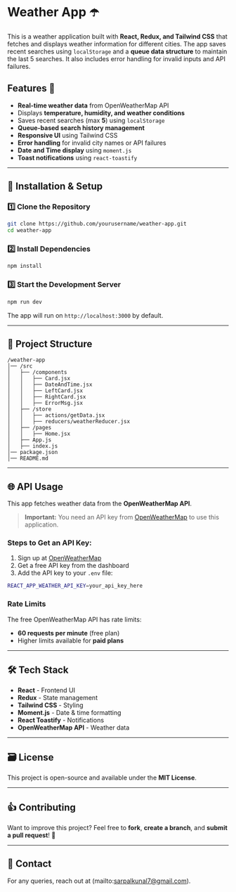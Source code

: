 # Weather App ☂️

This is a weather application built with **React, Redux, and Tailwind CSS** that fetches and displays weather information for different cities. The app saves recent searches using `localStorage` and a **queue data structure** to maintain the last 5 searches. It also includes error handling for invalid inputs and API failures.

## Features 🚀
- **Real-time weather data** from OpenWeatherMap API
- Displays **temperature, humidity, and weather conditions**
- Saves recent searches (max **5**) using `localStorage`
- **Queue-based search history management**
- **Responsive UI** using Tailwind CSS
- **Error handling** for invalid city names or API failures
- **Date and Time display** using `moment.js`
- **Toast notifications** using `react-toastify`

---

## 📌 Installation & Setup

### 1️⃣ Clone the Repository
```sh
git clone https://github.com/yourusername/weather-app.git
cd weather-app
```

### 2️⃣ Install Dependencies
```sh
npm install
```

### 3️⃣ Start the Development Server
```sh
npm run dev
```

The app will run on `http://localhost:3000` by default.

---

## 🏢 Project Structure
```
/weather-app
│── /src
│   ├── /components
│   │   ├── Card.jsx
│   │   ├── DateAndTime.jsx
│   │   ├── LeftCard.jsx
│   │   ├── RightCard.jsx
│   │   ├── ErrorMsg.jsx
│   ├── /store
│   │   ├── actions/getData.jsx
│   │   ├── reducers/weatherReducer.jsx
│   ├── /pages
│   │   ├── Home.jsx
│   ├── App.js
│   ├── index.js
│── package.json
│── README.md
```

---

## 🌐 API Usage
This app fetches weather data from the **OpenWeatherMap API**.

> **Important:** You need an API key from [OpenWeatherMap](https://openweathermap.org/) to use this application.

### Steps to Get an API Key:
1. Sign up at [OpenWeatherMap](https://openweathermap.org/)
2. Get a free API key from the dashboard
3. Add the API key to your `.env` file:
```sh
REACT_APP_WEATHER_API_KEY=your_api_key_here
```

### Rate Limits
The free OpenWeatherMap API has rate limits:
- **60 requests per minute** (free plan)
- Higher limits available for **paid plans**

---

## 🛠️ Tech Stack
- **React** - Frontend UI
- **Redux** - State management
- **Tailwind CSS** - Styling
- **Moment.js** - Date & time formatting
- **React Toastify** - Notifications
- **OpenWeatherMap API** - Weather data

---

## 🗃️ License
This project is open-source and available under the **MIT License**.

---

## 👍 Contributing
Want to improve this project? Feel free to **fork**, **create a branch**, and **submit a pull request**! 🚀

---

## 📱 Contact
For any queries, reach out at (mailto:sarpalkunal7@gmail.com).

